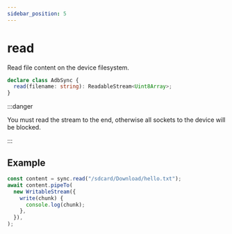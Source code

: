 ```yaml
---
sidebar_position: 5
---
```


# read

Read file content on the device filesystem.

```ts
declare class AdbSync {
  read(filename: string): ReadableStream<Uint8Array>;
}
```

:::danger

You must read the stream to the end, otherwise all sockets to the device will be blocked.

:::

## Example

```ts transpile
const content = sync.read("/sdcard/Download/hello.txt");
await content.pipeTo(
  new WritableStream({
    write(chunk) {
      console.log(chunk);
    },
  }),
);
```
